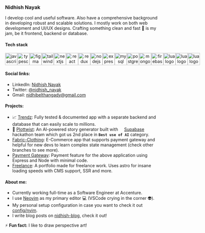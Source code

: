 <h3>Nidhish Nayak</h3>
I develop cool and useful software. Also have a comprehensive background in developing robust and scalable solutions. I mostly work on both web development and UI/UX designs. Crafting something clean and fast 🚀 is my jam, be it frontend, backend or database.

<h4>Tech stack</h4>
<div align="center" style="display: inline-flex; gap: 4;">
  <img src="https://cdn.jsdelivr.net/gh/devicons/devicon/icons/javascript/javascript-original.svg" height="40" alt="javascript logo"  />
  <img width="12" />
  <img src="https://cdn.jsdelivr.net/gh/devicons/devicon/icons/typescript/typescript-original.svg" height="40" alt="typescript logo"  />
  <img width="12" />
  <img src="https://cdn.jsdelivr.net/gh/devicons/devicon/icons/figma/figma-original.svg" height="40" alt="figma logo"  />
  <img width="12" />
  <img src="https://cdn.simpleicons.org/tailwindcss/06B6D4" height="40" alt="tailwindcss logo"  />
  <img width="12" />
  <img src="https://skillicons.dev/icons?i=nextjs" height="40" alt="nextjs logo"  />
  <img width="12" />
  <img src="https://cdn.jsdelivr.net/gh/devicons/devicon/icons/react/react-original.svg" height="40" alt="react logo"  />
  <img width="12" />
  <img src="https://cdn.jsdelivr.net/gh/devicons/devicon/icons/redux/redux-original.svg" height="40" alt="redux logo"/>
  <img width="12" />
  <img src="https://cdn.jsdelivr.net/gh/devicons/devicon/icons/nodejs/nodejs-original.svg" height="40" alt="nodejs logo"/>
  <img width="12" />
  <br />
  <br />
  <img src="https://cdn.jsdelivr.net/gh/devicons/devicon/icons/express/express-original.svg" height="40" alt="express logo"/>
  <img width="12" />
  <img src="https://cdn.jsdelivr.net/gh/devicons/devicon/icons/mysql/mysql-original.svg" height="40" alt="mysql logo"/>
  <img width="12" />
  <img src="https://cdn.jsdelivr.net/gh/devicons/devicon/icons/postgresql/postgresql-original.svg" height="40" alt="postgresql logo"/>
  <img width="12" />
  <img src="https://cdn.jsdelivr.net/gh/devicons/devicon/icons/mongodb/mongodb-original.svg" height="40" alt="mongodb logo"  />
  <img width="12" />
  <img src="https://skillicons.dev/icons?i=firebase" height="40" alt="firebase logo"  />
  <img width="12" />
  <img src="https://cdn.jsdelivr.net/gh/devicons/devicon/icons/lua/lua-plain.svg" height="40" alt="lua logo"  />
  <img width="12" />
  <img src="https://cdn.jsdelivr.net/gh/devicons/devicon/icons/prisma/prisma-original.svg" height="40" alt="lua logo"  />
  <img width="12" />
  <img src="https://cdn.jsdelivr.net/gh/devicons/devicon/icons/jest/jest-plain.svg" height="40" alt="lua logo"  />
  <img width="12" />
</div>

<h4>Social links:</h4>

- LinkedIn: [Nidhish Nayak](https://www.linkedin.com/in/nidhishdnayak)
- Twitter: [@nidhish_nayak](https://twitter.com/Nidhish18224246)
- Gmail: [nidhibelthangady@gmail.com](mailto:nidhibelthangady@gmail.com)

<h4>Projects:</h4>

- 📈 [Trendz](https://github.com/nidhish-nayak/trendz): Fully tested & documented app with a separate backend and database that can easily scale to millions.
- 🔀 [Plottwist](https://github.com/NeoFoxxo/plottwist): An AI-powered story generator built with <img src="https://supabase.com/dashboard/img/supabase-logo.svg" width="12px" height="12px" /> [Supabase](https://supabase.com/) hackathon team which got us 2nd place in **``Best use of AI``** category.
- [Fabric-Clothing](https://github.com/nidhish-nayak/fabric-clothing): E-Commerce app that supports payment gateway and helpful for new devs to learn complex state management (check other branches to see more).
- [Payment Gateway](https://github.com/nidhish-nayak/node-razorpay): Payment feature for the above application using Express and Node with minimal code.
- [Freelance](https://github.com/nidhish-nayak/nayan): A portfolio made for freelance work. Uses astro for insane loading speeds with CMS support, SSR and more.

<h4>About me:</h4>

- Currently working full-time as a Software Engineer at Accenture.
- I use [Neovim](https://github.com/neovim/neovim) as my primary editor 💻 (VSCode crying in the corner 👽).
- My personal setup configuration in case you want to check it out [config/nvim](https://github.com/nidhish-nayak/nvim).
- I write blog posts on [nidhish-blog](https://nidhish-blog.vercel.app/), check it out!

⚡ **Fun fact:** I like to draw perspective art!
